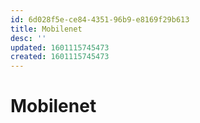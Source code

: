```yaml
---
id: 6d028f5e-ce84-4351-96b9-e8169f29b613
title: Mobilenet
desc: ''
updated: 1601115745473
created: 1601115745473
---
```

# Mobilenet
